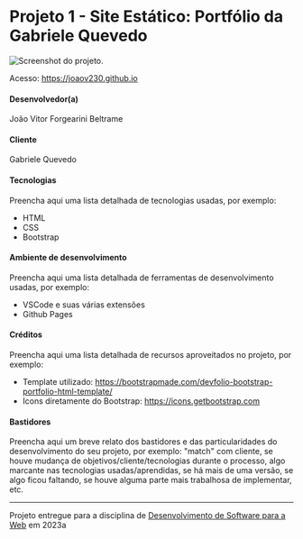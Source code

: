 # Projeto 1 - Site Estático: Portfólio da Gabriele Quevedo

![Screenshot do projeto](/img/DemoGif.gif "Screenshot do projeto").

Acesso: https://joaov230.github.io


#### Desenvolvedor(a)
João Vitor Forgearini Beltrame

#### Cliente
Gabriele Quevedo

#### Tecnologias

Preencha aqui uma lista detalhada de tecnologias usadas, por exemplo:
- HTML
- CSS
- Bootstrap

#### Ambiente de desenvolvimento

Preencha aqui uma lista detalhada de ferramentas de desenvolvimento usadas, por exemplo:
- VSCode e suas várias extensões
- Github Pages

#### Créditos

Preencha aqui uma lista detalhada de recursos aproveitados no projeto, por exemplo:
- Template utilizado: https://bootstrapmade.com/devfolio-bootstrap-portfolio-html-template/
- Icons diretamente do Bootstrap: https://icons.getbootstrap.com

#### Bastidores


Preencha aqui um breve relato dos bastidores e das particularidades do desenvolvimento do seu projeto, por exemplo: "match" com cliente, se houve mudança de objetivos/cliente/tecnologias durante o processo, algo marcante nas tecnologias usadas/aprendidas, se há mais de uma versão, se algo ficou faltando, se houve alguma parte mais trabalhosa de implementar, etc.



---
Projeto entregue para a disciplina de [Desenvolvimento de Software para a Web](http://github.com/andreainfufsm/elc1090-2023a) em 2023a